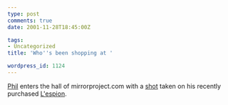```yaml
---
type: post
comments: true
date: 2001-11-28T18:45:00Z

tags:
- Uncategorized
title: 'Who''s been shopping at '

wordpress_id: 1124
---
```


[Phil](http://www.xlab.co.uk/) enters the hall of mirrorproject.com with a [shot](http://www.mirrorproject.com/mirror/?id=2990) taken on his recently purchased [L'espion](http://www.xlab.co.uk/).
